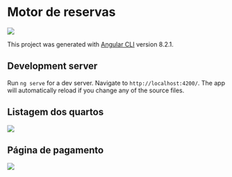 # Motor de reservas

<img src="https://user-images.githubusercontent.com/37172038/102679903-18151e80-4192-11eb-8bc2-0ce9521a6ee5.png">

This project was generated with [Angular CLI](https://github.com/angular/angular-cli) version 8.2.1.

## Development server

Run `ng serve` for a dev server. Navigate to `http://localhost:4200/`. The app will automatically reload if you change any of the source files.

## Listagem dos quartos
<img src="https://user-images.githubusercontent.com/37172038/102679929-7d690f80-4192-11eb-9326-bc16bd64f4d6.png">

## Página de pagamento
<img src="https://user-images.githubusercontent.com/37172038/102679968-fd8f7500-4192-11eb-85b9-e7c90846e036.png">
